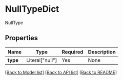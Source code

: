 # NullTypeDict

NullType

## Properties
| Name | Type | Required | Description |
| ------------ | ------------- | ------------- | ------------- |
**type** | Literal["null"] | Yes | None |


[[Back to Model list]](../../../README.md#models-v2-link) [[Back to API list]](../../README.md#documentation-for-api-endpoints) [[Back to README]](../../README.md)
